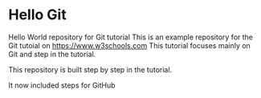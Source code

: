# Hello Git
Hello World repository for Git tutorial
This is an example repository for the Git tutoial on https://www.w3schools.com
This tutorial focuses mainly on Git and step in the tutorial.

This repository is built step by step in the tutorial.

It now included steps for GitHub
